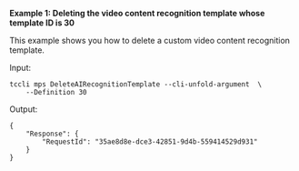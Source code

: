 **Example 1: Deleting the video content recognition template whose template ID is 30**

This example shows you how to delete a custom video content recognition template.

Input: 

```
tccli mps DeleteAIRecognitionTemplate --cli-unfold-argument  \
    --Definition 30
```

Output: 
```
{
    "Response": {
        "RequestId": "35ae8d8e-dce3-42851-9d4b-559414529d931"
    }
}
```


